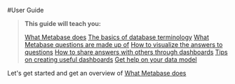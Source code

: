 #User Guide

> **This guide will teach you:**
>
> [What Metabase does](01-what-is-metabase.md)
> [The basics of database terminology](02-database-basics.md)
> [What Metabase questions are made up of](03-asking-questions.md)
> [How to visualize the answers to questions](04-visualizing-results.md)
> [How to share answers with others through dashboards](05-sharing-answers.md)
> [Tips on creating useful dashboards](06-dashboard-tips.md)
> [Get help on your data model](07-data-model-reference.md)

Let's get started and get an overview of [What Metabase does](01-what-is-metabase.md)
